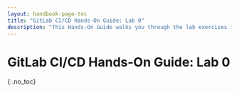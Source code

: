 ```yaml
---
layout: handbook-page-toc
title: "GitLab CI/CD Hands-On Guide: Lab 0"
description: "This Hands-On Guide walks you through the lab exercises in the GitLab CI/CD course."
---
```

# GitLab CI/CD Hands-On Guide: Lab 0
{:.no_toc}
